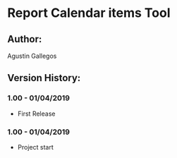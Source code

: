 ﻿# Report Calendar items Tool

## Author:  
Agustin Gallegos  

## Version History:
### 1.00 - 01/04/2019
 - First Release
### 1.00 - 01/04/2019
 - Project start